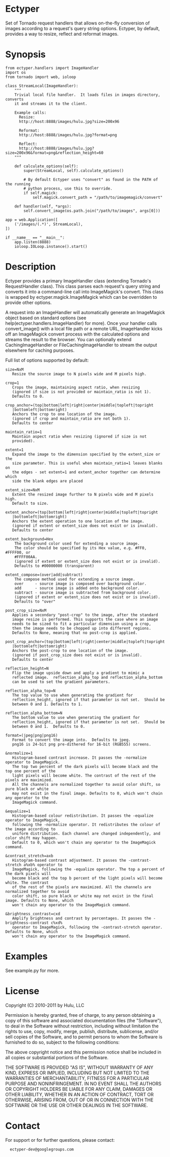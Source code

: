 Ectyper
==========

Set of Tornado request handlers that allows on-the-fly conversion of images
according to a request's query string options.  Ectyper, by default, provides
a way to resize, reflect and reformat images.

Synopsis
==========

    from ectyper.handlers import ImageHandler
    import os
    from tornado import web, ioloop
  
    class StreamLocal(ImageHandler):
        """
        Trivial local file handler.  It loads files in images directory, converts
        it and streams it to the client.
    
        Example calls:      
          Resize:
          http://host:8888/images/hulu.jpg?size=200x96
          
          Reformat:
          http://host:8888/images/hulu.jpg?format=png
          
          Reflect:
          http://host:8888/images/hulu.jpg?size=200x96&format=png&reflection_height=60
        """
        
        def calculate_options(self):
            super(StreamLocal, self).calculate_options()
  
            # By default Ectyper uses "convert" as found in the PATH of the running
            # python process, use this to override.
            if self.magick:
                self.magick.convert_path = "/path/to/imagemagick/convert"
  
        def handler(self, *args):
            self.convert_image(os.path.join("/path/to/images", args[0]))
  
    app = web.Application([
        ('/images/(.*)', StreamLocal),
    ])
  
    if __name__ == "__main__":
        app.listen(8888)
        ioloop.IOLoop.instance().start()

Description
==========

Ectyper provides a primary ImageHandler class (extending Tornado's RequestHandler
class).  This class parses each request's query string and converts it into a
command-line call into ImageMagick's convert.  This class is wrapped by
ectyper.magick.ImageMagick which can be overridden to provide other options.

A request into an ImageHandler will automatically generate an ImageMagick
object based on standard options (see help(ectyper.handlers.ImageHandler) for
more).  Once your handler calls convert_image() with a local file path or a
remote URL, ImageHandler kicks off an ImageMagick convert process with the
calculated options and streams the result to the browser.  You can optionally
extend CachingImageHandler or FileCachingImageHandler to stream the output
elsewhere for caching purposes.

Full list of options supported by default:

    size=NxM
       Resize the source image to N pixels wide and M pixels high.

    crop=1
       Crops the image, maintaining aspect ratio, when resizing
       (ignored if size is not provided or maintain_ratio is not 1).
       Defaults to 0.

    crop_anchor=(top|bottom|left|right|center|middle|topleft|topright
       |bottomleft|bottomright)
       Anchors the crop to one location of the image.
       (ignored if crop and maintain_ratio are not both 1).
       Defaults to center

    maintain_ratio=1
       Maintain aspect ratio when resizing (ignored if size is not
       provided).
    
    extent=1
       Expand the image to the dimension specified by the extent_size or the 
       size parameter. This is useful when maintain_ratio=1 leaves blanks on 
       the edges - set extent=1 and extent_anchor together can determine which 
       side the blank edges are placed

    extent_size=NxM
       Extent the resized image further to N pixels wide and M pixels high.
       Default to size.

    extent_anchor=(top|bottom|left|right|center|middle|topleft|topright
       |bottomleft|bottomright)
       Anchors the extent operation to one location of the image.
       (ignored if extent or extent_size does not exist or is invalid).
       Defaults to center

    extent_background=Hex
        The background color used for extending a source image.
        The color should be specified by its Hex value, e.g. #FF0, #FFFF00, or
        #FFFF00AA.
        (ignored if extent or extent_size does not exist or is invalid).
        Defaults to #00000000 (transparent)

    extent_compose=(over|add|subtract)
        The compose method used for extending a source image.
        over     - source image is composed over background color.
        add      - source image is added onto background color.
        subtract - source image is subtracted from background color.
        (ignored if extent or extent_size does not exist or is invalid).
        Defaults to "over"

    post_crop_size=NxM
       Applies a secondary "post-crop" to the image, after the standard
       image resize is performed. This supports the case where an image 
       needs to be sized to fit a particular dimension using a crop, 
       then the image needs to be chopped up into different regions.
       Defaults to None, meaning that no post-crop is applied.

    post_crop_anchor=(top|bottom|left|right|center|middle|topleft|topright
       |bottomleft|bottomright)
       Anchors the post-crop to one location of the image.
       (ignored if post_crop_size does not exist or is invalid).
       Defaults to center

    reflection_height=N
       Flip the image upside down and apply a gradient to mimic a
       reflected image.  reflection_alpha_top and reflection_alpha_bottom
       can be used to set the gradient parameters.

    reflection_alpha_top=N
       The top value to use when generating the gradient for
       reflection_height, ignored if that parameter is not set.  Should be
       between 0 and 1. Defaults to 1.

    reflection_alpha_bottom=N
       The bottom value to use when generating the gradient for
       reflection_height, ignored if that parameter is not set.  Should be
       between 0 and 1.  Defaults to 0.

    format=(jpeg|png|png16)
       Format to convert the image into.  Defaults to jpeg.
       png16 is 24-bit png pre-dithered for 16-bit (RGB555) screens.

    &normalize=1
       Histogram-based contrast increase. It passes the -normalize operator to ImageMagick.
       The top two percent of the dark pixels will become black and the top one percent of the 
       light pixels will become white. The contrast of the rest of the pixels are maximized.
       All the channels are normalized together to avoid color shift, so pure black or white 
       may not exist in the final image. Defaults to 0, which won't chain any operator to the
       ImageMagick command.

    &equalize=1
       Histogram-based colour redistribution. It passes the -equalize operator to ImageMagick, 
       following the -normalize operator. It redistributes the colour of the image according to 
       uniform distribution. Each channel are changed independently, and color shift may happen.
       Default to 0, which won't chain any operator to the ImageMagick command.

    &contrast_stretch=axb
       Histogram-based contrast adjustment. It passes the -contrast-stretch a%xb% operator to 
       ImageMagick, following the -equalize operator. The top a percent of the dark pixels will 
       become black and the top b percent of the light pixels will become white. The contrast 
       of the rest of the pixels are maximized. All the channels are normalized together to avoid 
       color shift, so pure black or white may not exist in the final image. Defaults to None, which 
       won't chain any operator to the ImageMagick command.

    &brightness_contrast=cxd
       Amplify brightness and contrast by percentages. It passes the -brightness-contrast c%xd% 
       operator to ImageMagick, following the -contrast-stretch operator. Defaults to None, which 
       won't chain any operator to the ImageMagick command.

Examples
==========

See example.py for more.

License
==========

Copyright (C) 2010-2011 by Hulu, LLC

Permission is hereby granted, free of charge, to any person obtaining a copy
of this software and associated documentation files (the "Software"), to deal
in the Software without restriction, including without limitation the rights
to use, copy, modify, merge, publish, distribute, sublicense, and/or sell
copies of the Software, and to permit persons to whom the Software is
furnished to do so, subject to the following conditions:

The above copyright notice and this permission notice shall be included in
all copies or substantial portions of the Software.

THE SOFTWARE IS PROVIDED "AS IS", WITHOUT WARRANTY OF ANY KIND, EXPRESS OR
IMPLIED, INCLUDING BUT NOT LIMITED TO THE WARRANTIES OF MERCHANTABILITY,
FITNESS FOR A PARTICULAR PURPOSE AND NONINFRINGEMENT. IN NO EVENT SHALL THE
AUTHORS OR COPYRIGHT HOLDERS BE LIABLE FOR ANY CLAIM, DAMAGES OR OTHER
LIABILITY, WHETHER IN AN ACTION OF CONTRACT, TORT OR OTHERWISE, ARISING FROM,
OUT OF OR IN CONNECTION WITH THE SOFTWARE OR THE USE OR OTHER DEALINGS IN
THE SOFTWARE.

Contact
==========

For support or for further questions, please contact:

      ectyper-dev@googlegroups.com
